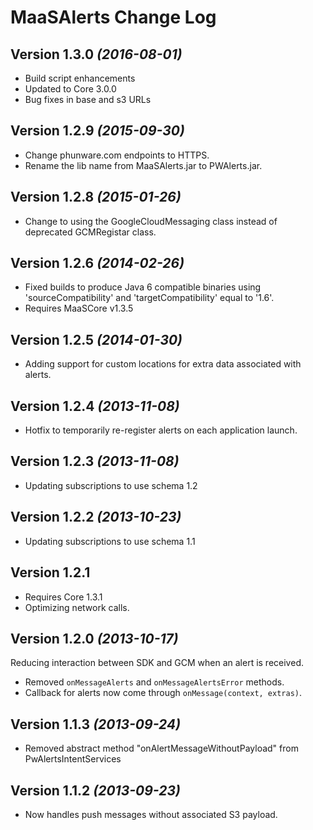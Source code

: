 MaaSAlerts Change Log
==========

Version 1.3.0 *(2016-08-01)*
----------------------------
 * Build script enhancements
 * Updated to Core 3.0.0
 * Bug fixes in base and s3 URLs

Version 1.2.9 *(2015-09-30)*
----------------------------
 * Change phunware.com endpoints to HTTPS.
 * Rename the lib name from MaaSAlerts.jar to PWAlerts.jar.

Version 1.2.8 *(2015-01-26)*
----------------------------
 * Change to using the GoogleCloudMessaging class instead of deprecated GCMRegistar class.

Version 1.2.6 *(2014-02-26)*
----------------------------
 * Fixed builds to produce Java 6 compatible binaries using 'sourceCompatibility' and 'targetCompatibility' equal to '1.6'.
 * Requires MaaSCore v1.3.5

Version 1.2.5 *(2014-01-30)*
----------------------------
 * Adding support for custom locations for extra data associated with alerts.

Version 1.2.4 *(2013-11-08)*
----------------------------
 * Hotfix to temporarily re-register alerts on each application launch.

Version 1.2.3 *(2013-11-08)*
----------------------------
 * Updating subscriptions to use schema 1.2

Version 1.2.2 *(2013-10-23)*
----------------------------
 * Updating subscriptions to use schema 1.1

Version 1.2.1
----------------------------
 * Requires Core 1.3.1
 * Optimizing network calls.

Version 1.2.0 *(2013-10-17)*
----------------------------
Reducing interaction between SDK and GCM when an alert is received.
 * Removed `onMessageAlerts` and `onMessageAlertsError` methods.
 * Callback for alerts now come through `onMessage(context, extras)`.

Version 1.1.3 *(2013-09-24)*
----------------------------
 * Removed abstract method "onAlertMessageWithoutPayload" from PwAlertsIntentServices

Version 1.1.2 *(2013-09-23)*
----------------------------
 * Now handles push messages without associated S3 payload.
